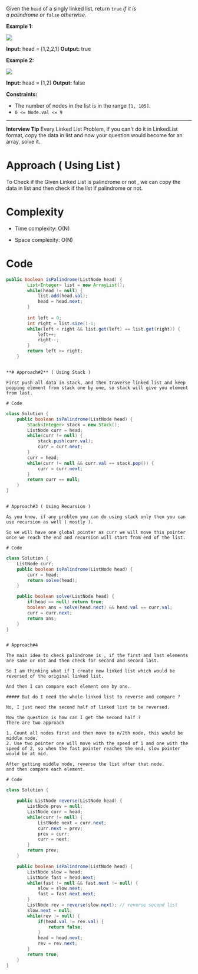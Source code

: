 Given the `head` of a singly linked list, return `true` _if it is a_ _palindrome_ _or_ `false` _otherwise_.

**Example 1:**

![](https://assets.leetcode.com/uploads/2021/03/03/pal1linked-list.jpg)

**Input:** head = [1,2,2,1]
**Output:** true

**Example 2:**

![](https://assets.leetcode.com/uploads/2021/03/03/pal2linked-list.jpg)

**Input:** head = [1,2]
**Output:** false

**Constraints:**

- The number of nodes in the list is in the range `[1, 105]`.
- `0 <= Node.val <= 9`

---------------------------------------------------------------------
**Interview Tip**
Every Linked List Problem, if you can't do it in LinkedList format, copy the data in list and now your question would become for an array, solve it.

# Approach ( Using List )

To Check if the Given Linked List is palindrome or not , we can copy the data in list and then check if the list if palindrome or not.

# Complexity

- Time complexity: O(N)

- Space complexity: O(N)

# Code

```java
public boolean isPalindrome(ListNode head) {
        List<Integer> list = new ArrayList();
        while(head != null) {
            list.add(head.val);
            head = head.next;
        }
        
        int left = 0;
        int right = list.size()-1;
        while(left < right && list.get(left) == list.get(right)) {
            left++;
            right--;
        }
        return left >= right;
    }
```
```

**# Approach#2** ( Using Stack )

First push all data in stack, and then traverse linked list and keep popping element from stack one by one, so stack will give you element from last.

# Code

```
```java
class Solution {
    public boolean isPalindrome(ListNode head) {
        Stack<Integer> stack = new Stack();
        ListNode curr = head;
        while(curr != null) {
            stack.push(curr.val);
            curr = curr.next;
        }
        curr = head;
        while(curr != null && curr.val == stack.pop()) {
            curr = curr.next;
        }
        return curr == null;
    }
}
```
```

# Approach#3 ( Using Recursion )

As you know, if any problem you can do using stack only then you can use recursion as well ( mostly ).

So we will have one global pointer as curr we will move this pointer once we reach the end and recursion will start from end of the list.

# Code
```
```java
class Solution {
    ListNode curr;
    public boolean isPalindrome(ListNode head) {
        curr = head;
        return solve(head);
    }

    public boolean solve(ListNode head) {
        if(head == null) return true;
        boolean ans = solve(head.next) && head.val == curr.val;
        curr = curr.next;
        return ans;
    }
}
```
```

# Approach#4

The main idea to check palindrome is , if the first and last elements are same or not and then check for second and second last.

So I am thinking what if I create new linked list which would be reversed of the original linked list.

And then I can compare each element one by one.

##### But do I need the whole linked list to reverse and compare ?

No, I just need the second half of linked list to be reversed.

Now the question is how can I get the second half ?  
There are two approach

1. Count all nodes first and then move to n/2th node, this would be middle node.
2. Use two pointer one will move with the speed of 1 and one with the speed of 2, so when the fast pointer reaches the end, slow pointer would be at mid.

After getting middle node, reverse the list after that node.  
and then compare each element.

# Code
```
```java
class Solution {

    public ListNode reverse(ListNode head) {
        ListNode prev = null;
        ListNode curr = head;
        while(curr != null) {
            ListNode next = curr.next;
            curr.next = prev;
            prev = curr;
            curr = next;
        }
        return prev;
    }

    public boolean isPalindrome(ListNode head) {
        ListNode slow = head;
        ListNode fast = head.next;
        while(fast != null && fast.next != null) {
            slow = slow.next;
            fast = fast.next.next;
        }
        ListNode rev = reverse(slow.next); // reverse second list
        slow.next = null;
        while(rev != null) {
            if(head.val != rev.val) {
                return false;
            }
            head = head.next;
            rev = rev.next;
        }
        return true;
    }
}
```
```